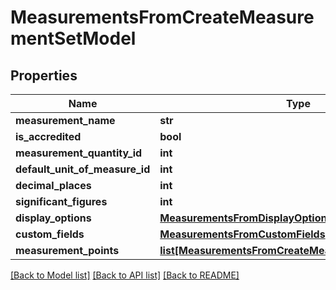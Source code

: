 # MeasurementsFromCreateMeasurementSetModel

## Properties
Name | Type | Description | Notes
------------ | ------------- | ------------- | -------------
**measurement_name** | **str** |  | [optional] 
**is_accredited** | **bool** |  | [optional] 
**measurement_quantity_id** | **int** |  | [optional] 
**default_unit_of_measure_id** | **int** |  | [optional] 
**decimal_places** | **int** |  | [optional] 
**significant_figures** | **int** |  | [optional] 
**display_options** | [**MeasurementsFromDisplayOptions**](MeasurementsFromDisplayOptions.md) |  | [optional] 
**custom_fields** | [**MeasurementsFromCustomFields**](MeasurementsFromCustomFields.md) |  | [optional] 
**measurement_points** | [**list[MeasurementsFromCreateMeasurementPointModel]**](MeasurementsFromCreateMeasurementPointModel.md) |  | [optional] 

[[Back to Model list]](../README.md#documentation-for-models) [[Back to API list]](../README.md#documentation-for-api-endpoints) [[Back to README]](../README.md)


